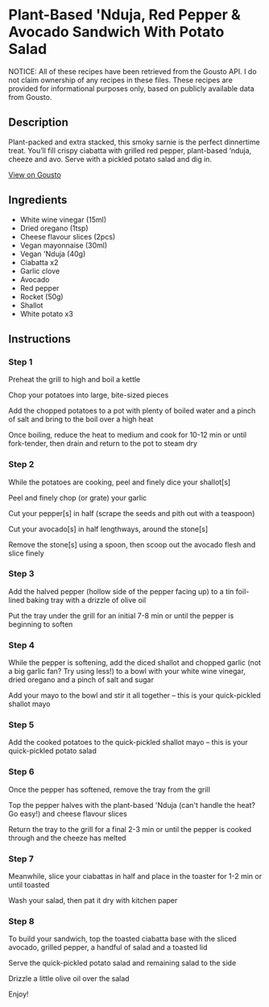 # Plant-Based 'Nduja, Red Pepper & Avocado Sandwich With Potato Salad

NOTICE: All of these recipes have been retrieved from the Gousto API. I do not claim ownership of any recipes in these files. These recipes are provided for informational purposes only, based on publicly available data from Gousto.

## Description

Plant-packed and extra stacked, this smoky sarnie is the perfect dinnertime treat. You’ll fill crispy ciabatta with grilled red pepper, plant-based ‘nduja, cheeze and avo. Serve with a pickled potato salad and dig in.


[View on Gousto](https://www.gousto.co.uk/recipes/cookbook/plant-based-nduja-red-pepper-avocado-sandwich-with-potato-salad)

## Ingredients

- White wine vinegar (15ml)
- Dried oregano (1tsp)
- Cheese flavour slices (2pcs)
- Vegan mayonnaise (30ml)
- Vegan 'Nduja (40g)
- Ciabatta x2
- Garlic clove
- Avocado
- Red pepper
- Rocket (50g)
- Shallot
- White potato x3

## Instructions


### Step 1

Preheat the grill to high and boil a kettle

Chop your potatoes into large, bite-sized pieces

Add the chopped potatoes to a pot with plenty of boiled water and a pinch of salt and bring to the boil over a high heat

Once boiling, reduce the heat to medium and cook for 10-12 min or until fork-tender, then drain and return to the pot to steam dry


### Step 2

While the potatoes are cooking, peel and finely dice your shallot[s]

Peel and finely chop (or grate) your garlic

Cut your pepper[s]<span class="text-danger"> </span>in half (scrape the seeds and pith out with a teaspoon)

Cut your avocado[s] in half lengthways, around the stone[s]

Remove the stone[s] using a spoon, then scoop out the avocado flesh and slice finely


### Step 3

Add the halved pepper (hollow side of the pepper facing up) to a tin foil-lined baking tray with a drizzle of olive oil

Put the tray under the grill for an initial 7-8 min or until the pepper is beginning to soften


### Step 4

While the pepper is softening, add the diced shallot and chopped garlic (not a big garlic fan? Try using less!) to a bowl with your white wine vinegar, dried oregano and a pinch of salt and sugar

Add your mayo to the bowl and stir it all together – this is your quick-pickled shallot mayo


### Step 5

Add the cooked potatoes to the quick-pickled shallot mayo – this is your quick-pickled potato salad


### Step 6

Once the pepper has softened, remove the tray from the grill

Top the pepper halves with the plant-based 'Nduja (can't handle the heat? Go easy!) and cheese flavour slices

Return the tray to the grill for a final 2-3 min or until the pepper is cooked through and the cheeze has melted


### Step 7

Meanwhile, slice your ciabattas in half and place in the toaster for 1-2 min or until toasted

Wash your salad, then pat it dry with kitchen paper

### Step 8

To build your sandwich, top the toasted ciabatta base with the sliced avocado, grilled pepper, a handful of salad and a toasted lid

Serve the quick-pickled potato salad and remaining salad to the side

Drizzle a little olive oil over the salad

Enjoy!


